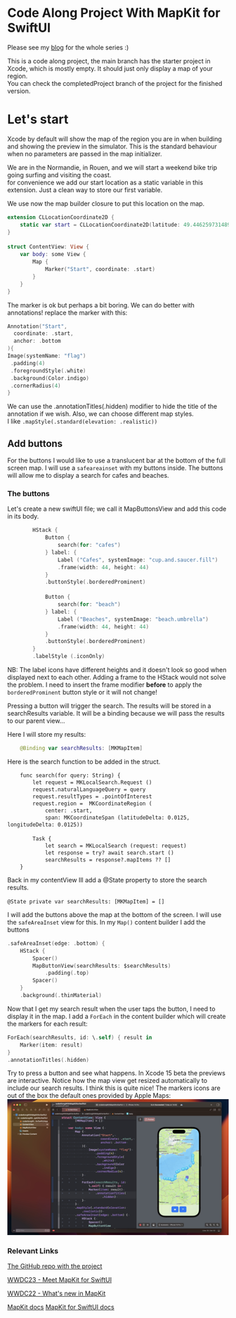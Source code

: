 # Code Along Project With MapKit for SwiftUI

Please see my  [blog](https://laurentbrusa.hashnode.dev/code-along-project-with-mapkit-for-swiftui-part-1) for the whole series :)

This is a code along project, the main branch has the starter project in Xcode, which is mostly empty. It should just only display a map of your region.  
You can check the completedProject branch of the project for the finished version.

# Let's start

Xcode by default will show the map of the region you are in when building and showing the preview in the simulator. This is the standard behaviour when no parameters are passed in the map initializer.  

We are in the Normandie, in Rouen, and we will start a weekend bike trip going surfing and visiting the coast.  
for convenience we add our start location as a static variable in this extension. Just a clean way to store our first variable.

We use now the map builder closure to put this location on the map.
```swift
extension CLLocationCoordinate2D {
    static var start = CLLocationCoordinate2D(latitude: 49.44625973148958, longitude: 1.0889092507665954)
}

struct ContentView: View {
    var body: some View {
        Map {
            Marker("Start", coordinate: .start)
        }
    }
}

```

The marker is ok but perhaps a bit boring. We can do better with annotations! replace the marker with this:

```swift
Annotation("Start",
  coordinate: .start,
  anchor: .bottom
){
Image(systemName: "flag")
 .padding(4)
 .foregroundStyle(.white)
 .background(Color.indigo)
 .cornerRadius(4)
}
```

We can use the  .annotationTitles(.hidden) modifier to hide the title of the annotation if we wish.  Also, we can choose different map styles.  
I like `.mapStyle(.standard(elevation: .realistic))`

## Add buttons

For the buttons I would like to use a translucent bar at the bottom of the full screen map. I will use a `safeareainset` with my buttons inside. The buttons will allow me to display a search for cafes and beaches.  

### The buttons
Let's create a new swiftUI file; we call it MapButtonsView and add this code in its body.

```swift
        HStack {
            Button {
                search(for: "cafes")
            } label: {
                Label ("Cafes", systemImage: "cup.and.saucer.fill")
                .frame(width: 44, height: 44)
            }
            .buttonStyle(.borderedProminent)
            
            Button {
                search(for: "beach")
            } label: {
                Label ("Beaches", systemImage: "beach.umbrella")
                .frame(width: 44, height: 44)
            }
            .buttonStyle(.borderedProminent)
        }
        .labelStyle (.iconOnly)

```  
NB: The label icons have different heights and it doesn't look so good when displayed next to each other. Adding a frame to the HStack would not solve the problem. I need to insert the frame modifier **before** to apply the `borderedProminent` button style or it will not change!  

Pressing a button will trigger the search. The results will be stored in a searchResults variable. It will be a binding because we will pass the results to our parent view...

Here I will store my results:
```swift
    @Binding var searchResults: [MKMapItem]
``` 
Here is the search function to be added in the struct. 
```
    func search(for query: String) {
        let request = MKLocalSearch.Request ()
        request.naturalLanguageQuery = query
        request.resultTypes = .pointOfInterest
        request.region =  MKCoordinateRegion (
            center: .start,
            span: MKCoordinateSpan (latitudeDelta: 0.0125, longitudeDelta: 0.0125))
        
        Task {
            let search = MKLocalSearch (request: request)
            let response = try? await search.start ()
            searchResults = response?.mapItems ?? []
    }
```

Back in my contentView Ill add a @State property to store the search results.

`@State private var searchResults: [MKMapItem] = []`

I will add the buttons above the map at the bottom of the screen. I will use the `safeAreaInset` view for this.
In my `Map()` content builder I add the buttons

```swift
.safeAreaInset(edge: .bottom) {
	HStack {
		Spacer()
		MapButtonView(searchResults: $searchResults)
			.padding(.top)
		Spacer()
	}
	.background(.thinMaterial)
```

Now that I get my search result when the user taps the button, I need to display it in the map. I add a `ForEach` in the content builder which will create the markers for each result:

```swift
ForEach(searchResults, id: \.self) { result in
    Marker(item: result)
}
.annotationTitles(.hidden)
```

Try to press a button and see what happens. In Xcode 15 beta the previews are interactive.
Notice how the map view get resized automatically to include our search results.  I think this is quite nice!
The markers icons are out of the box the default ones provided by Apple Maps:  
![results](screenshots/results.jpg)


### Relevant Links
[The GitHub repo with the project](https://github.com/multitudes/codeAlongWithMapKitforSwiftUI)

[WWDC23 - Meet MapKit for SwiftUI](https://developer.apple.com/videos/play/wwdc2023/10043/)

[WWDC22 - What's new in MapKit](https://developer.apple.com/videos/play/wwdc2022/10035/)

[MapKit docs](https://developer.apple.com/documentation/mapkit) [MapKit for SwiftUI docs](https://developer.apple.com/documentation/mapkit/mapkit_for_swiftui)
